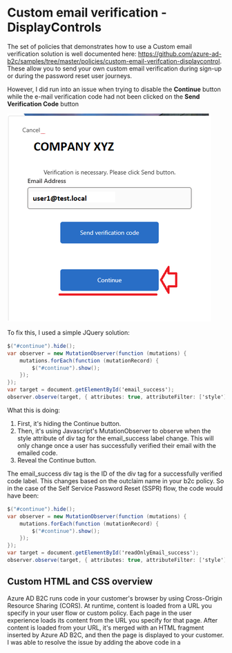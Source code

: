 # Custom email verification - DisplayControls

The set of policies that demonstrates how to use a Custom email verification solution is well documented here:
https://github.com/azure-ad-b2c/samples/tree/master/policies/custom-email-verifcation-displaycontrol. These allow you to send your own custom email verification during sign-up or during the password reset user journeys.

However, I did run into an issue when trying to disable the **Continue** button while the e-mail verification code had not been clicked on the **Send Verification Code** button

![Send email verification.](images/email-verification.png)

To fix this, I used a simple JQuery solution:

```csharp
$("#continue").hide();
var observer = new MutationObserver(function (mutations) {
    mutations.forEach(function (mutationRecord) {
        $("#continue").show();
    });
});
var target = document.getElementById('email_success');
observer.observe(target, { attributes: true, attributeFilter: ['style'] });
```

What this is doing:

1. First, it's hiding the Continue button.
2. Then, it's using Javascript's MutationObserver to observe when the style attribute of div tag for the email_success label change. This will only change once a user has successfully verified their email with the emailed code.
3. Reveal the Continue button.

The email_success div tag is the ID of the div tag for a successfully verified code label. This changes based on the outclaim name in your b2c policy. So in the case of the Self Service Password Reset (SSPR) flow, the code would have been:

```csharp
$("#continue").hide();
var observer = new MutationObserver(function (mutations) {
    mutations.forEach(function (mutationRecord) {
        $("#continue").show();
    });
});
var target = document.getElementById('readOnlyEmail_success');
observer.observe(target, { attributes: true, attributeFilter: ['style'] });
```

## Custom HTML and CSS overview

Azure AD B2C runs code in your customer's browser by using Cross-Origin Resource Sharing (CORS). At runtime, content is loaded from a URL you specify in your user flow or custom policy. Each page in the user experience loads its content from the URL you specify for that page. After content is loaded from your URL, it's merged with an HTML fragment inserted by Azure AD B2C, and then the page is displayed to your customer. I was able to resolve the issue by adding the above code in a <Script> tag at the bottom of my HTML pages.

![HTML Content Merging.](images/html-content-merging.png)

## Running the application

When you run the application, you'll be able to reset the your password by entering the email of a user. When you click on verify code, the app sends a verification code to the email account you specified. You will then be able to continue the flow once you enter the verification code:

![Email verification flow.](images/finalflow.png)
